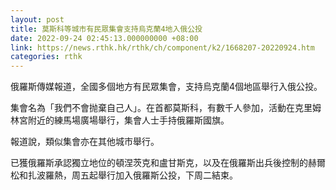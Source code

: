 ```yaml
---
layout: post
title: 莫斯科等城市有民眾集會支持烏克蘭4地入俄公投
date: 2022-09-24 02:45:13.000000000 +08:00
link: https://news.rthk.hk/rthk/ch/component/k2/1668207-20220924.htm
categories: rthk
---
```


俄羅斯傳媒報道，全國多個地方有民眾集會，支持烏克蘭4個地區舉行入俄公投。

集會名為「我們不會抛棄自己人」。在首都莫斯科，有數千人參加，活動在克里姆林宮附近的練馬場廣場舉行，集會人士手持俄羅斯國旗。

報道說，類似集會亦在其他城市舉行。

已獲俄羅斯承認獨立地位的頓涅茨克和盧甘斯克，以及在俄羅斯出兵後控制的赫爾松和扎波羅熱，周五起舉行加入俄羅斯公投，下周二結束。
